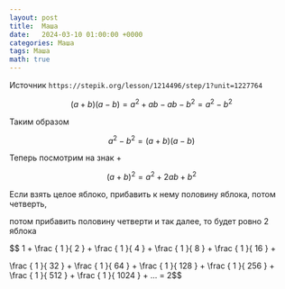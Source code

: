 ```yaml
---
layout: post
title:  Маша
date:   2024-03-10 01:00:00 +0000
categories: Маша
tags: Маша
math: true
---
```


Источник `https://stepik.org/lesson/1214496/step/1?unit=1227764`

$$( a + b )( a - b ) = a^2 + ab - ab - b^2 = a^2 - b^2$$

Таким образом

$$a^2 - b^2 = ( a + b )( a - b )$$

Теперь посмотрим на знак +

$$( a + b )^2 = a^2 + 2ab + b^2$$

Если взять целое яблоко, прибавить к нему половину яблока, потом четверть, 

потом прибавить половину четверти и так далее, то будет ровно 2 яблока

$$ 1 + \frac { 1 }{ 2 } + \frac { 1 }{ 4 } + \frac { 1 }{ 8 } + \frac { 1 }{ 16 } + 

\frac { 1 }{ 32 } + \frac { 1 }{ 64 } + \frac { 1 }{ 128 } + \frac { 1 }{ 256 } + \frac { 1 }{ 512 } + \frac { 1 }{ 1024 } + ... = 2$$